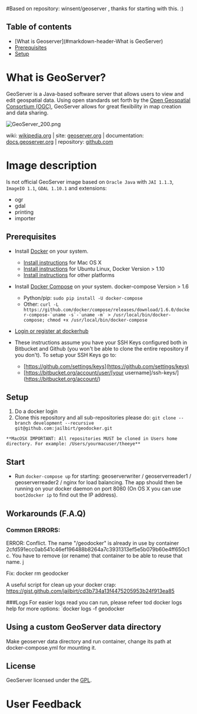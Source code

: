 #Based on repository: winsent/geoserver , thanks for starting with this. :)

## Table of contents

* [What is Geoserver](#markdown-header-What is GeoServer)
* [Prerequisites](#markdown-header-prerequisites)
* [Setup](#markdown-header-setup)

# What is GeoServer? #
GeoServer is a Java-based software server that allows users to view and edit geospatial data. Using open standards set forth by the [Open Geospatial Consortium (OGC)](http://www.opengeospatial.org/), GeoServer allows for great flexibility in map creation and data sharing.

![GeoServer_200.png](http://static.geoserver.org/images/GeoServer_200.png)

wiki: [wikipedia.org](https://wikipedia.org/wiki/GeoServer) | site: [geoserver.org](http://geoserver.org/) | documentation: [docs.geoserver.org](http://docs.geoserver.org/) | repository: [github.com](https://github.com/geoserver/geoserver)
# Image description #

Is not official GeoServer image based on `Oracle Java` with `JAI 1.1.3`, `ImageIO 1.1`, `GDAL 1.10.1` and extensions:

* ogr
* gdal
* printing
* importer

## Prerequisites

* Install [Docker](https://www.docker.com/) on your system.

    * [Install instructions](https://docs.docker.com/installation/mac/) for Mac OS X
    * [Install instructions](https://docs.docker.com/installation/ubuntulinux/) for Ubuntu Linux, Docker Version > 1.10
    * [Install instructions](https://docs.docker.com/installation/) for other platforms

* Install [Docker Compose](http://docs.docker.com/compose/) on your system. docker-compose Version > 1.6

    * Python/pip: `sudo pip install -U docker-compose`
    * Other: ``curl -L https://github.com/docker/compose/releases/download/1.6.0/docker-compose-`uname -s`-`uname -m` > /usr/local/bin/docker-compose; chmod +x /usr/local/bin/docker-compose``

* [Login or register at dockerhub](https://docs.docker.com/engine/reference/commandline/login/)

* These instructions assume you have your SSH Keys configured both in Bitbucket and Github (you won't be
able to clone the entire repository if you don't). To setup your SSH Keys go to:

    * [https://github.com/settings/keys](https://github.com/settings/keys)
    * [https://bitbucket.org/account/user/[your username]/ssh-keys/](https://bitbucket.org/account/)

## Setup
  1. Do a docker login
  1. Clone this repository and all sub-repositories please do: `git clone --branch development --recursive git@github.com:jailbirt/geodocker.git`

    **MacOSX IMPORTANT: All repositories MUST be cloned in Users home directory. For example: /Users/yourmacuser/theeye**

## Start

  * Run `docker-compose up` for starting: geoserverwriter / geoserverreader1 / geoserverreader2 / nginx for load balancing.
  The app should then be running on your docker daemon on port 8080 (On OS X you can use `boot2docker ip` to find out the IP address).

## Workarounds (F.A.Q)

### Common ERRORS:
ERROR: Conflict. The name "/geodocker" is already in use by container 2cfd591ecc0ab541c46ef196488b8264a7c3931313ef5e5b079b60e4ff650c1c. You have to remove (or rename) that container to be able to reuse that name.
j

Fix: 
   docker rm geodocker

A useful script for clean up your docker crap:
https://gist.github.com/jailbirt/cd3b734a13f4475205953b24f913ea85


###Logs
For easier logs read you can run, please refeer tod docker logs help for more options:
`docker logs -f geodocker

## Using a custom GeoServer data directory ##
Make geoserver data directory and run container, change its path at docker-compose.yml for mounting it.

## License ##
GeoServer licensed under the [GPL](http://www.gnu.org/licenses/old-licenses/gpl-2.0.html).

# User Feedback
